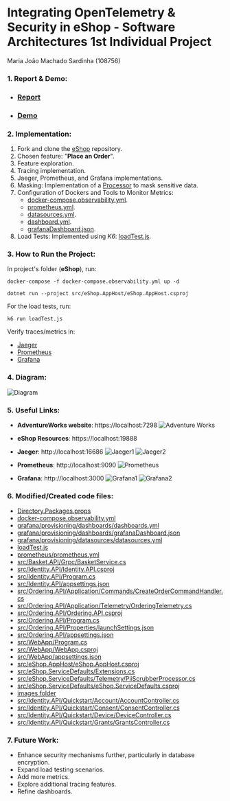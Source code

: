 # Integrating OpenTelemetry & Security in eShop - Software Architectures 1st Individual Project
Maria João Machado Sardinha (108756)

### 1. Report & Demo:
- ### [**Report**](report_and_demo/report.pdf)
- ### [**Demo**](report_and_demo/demo.mp4)

### 2. Implementation:

1) Fork and clone the [eShop](https://github.com/dotnet/eShop/tree/main) repository.
2) Chosen feature: "**Place an Order**".
3) Feature exploration.
4) Tracing implementation.
5) Jaeger, Prometheus, and Grafana implementations.
6) Masking: Implementation of a [Processor](src/eShop.ServiceDefaults/Telemetry/PiiScrubberProcessor.cs) to mask sensitive data.
7) Configuration of Dockers and Tools to Monitor Metrics:
    - [docker-compose.observability.yml](docker-compose.observability.yml).
    - [prometheus.yml](prometheus/prometheus.yml).
    - [datasources.yml](grafana/provisioning/datasources/datasources.yml).
    - [dashboard.yml](grafana/provisioning/dashboards/dashboards.yml).
    - [grafanaDashboard.json](grafana/provisioning/dashboards/grafanaDashboard.json).
8) Load Tests: Implemented using *K6*: [loadTest.js](loadTest.js).

### 3. How to Run the Project:
In project's folder (**eShop**), run:
```
docker-compose -f docker-compose.observability.yml up -d

dotnet run --project src/eShop.AppHost/eShop.AppHost.csproj
```

For the load tests, run:
```
k6 run loadTest.js
```

Verify traces/metrics in:
- [Jaeger](http://localhost:16686)
- [Prometheus](http://localhost:9090)
- [Grafana](http://localhost:3000)

### 4. Diagram:
![Diagram](img/diagrama.png)

### 5. Useful Links:
- **AdventureWorks website**: https://localhost:7298
![Adventure Works](img/adventure_works.png)

- **eShop Resources**: https://localhost:19888

- **Jaeger**: http://localhost:16686
![Jaeger1](img/jaeger1.png)
![Jaeger2](img/jaeger2.png)

- **Prometheus**: http://localhost:9090
![Prometheus](img/prometheus.png)

- **Grafana**: http://localhost:3000
![Grafana1](img/grafana1.png)
![Grafana2](img/grafana2.png)

### 6. Modified/Created code files:
- [Directory.Packages.props](Directory.Packages.props)
- [docker-compose.observability.yml](docker-compose.observability.yml)
- [grafana/provisioning/dashboards/dashboards.yml](grafana/provisioning/dashboards/dashboards.yml)
- [grafana/provisioning/dashboards/grafanaDashboard.json](grafana/provisioning/dashboards/grafanaDashboard.json)
- [grafana/provisioning/datasources/datasources.yml](grafana/provisioning/datasources/datasources.yml)
- [loadTest.js](loadTest.js)
- [prometheus/prometheus.yml](prometheus/prometheus.yml)
- [src/Basket.API/Grpc/BasketService.cs](src/Basket.API/Grpc/BasketService.cs)
- [src/Identity.API/Identity.API.csproj](src/Identity.API/Identity.API.csproj)
- [src/Identity.API/Program.cs](src/Identity.API/Program.cs)
- [src/Identity.API/appsettings.json](src/Identity.API/appsettings.json)
- [src/Ordering.API/Application/Commands/CreateOrderCommandHandler.cs](src/Ordering.API/Application/Commands/CreateOrderCommandHandler.cs)
- [src/Ordering.API/Application/Telemetry/OrderingTelemetry.cs](src/Ordering.API/Application/Telemetry/OrderingTelemetry.cs)
- [src/Ordering.API/Ordering.API.csproj](src/Ordering.API/Ordering.API.csproj)
- [src/Ordering.API/Program.cs](src/Ordering.API/Program.cs)
- [src/Ordering.API/Properties/launchSettings.json](src/Ordering.API/Properties/launchSettings.json)
- [src/Ordering.API/appsettings.json](src/Ordering.API/appsettings.json)
- [src/WebApp/Program.cs](src/WebApp/Program.cs)
- [src/WebApp/WebApp.csproj](src/WebApp/WebApp.csproj)
- [src/WebApp/appsettings.json](src/WebApp/appsettings.json)
- [src/eShop.AppHost/eShop.AppHost.csproj](src/eShop.AppHost/eShop.AppHost.csproj)
- [src/eShop.ServiceDefaults/Extensions.cs](src/eShop.ServiceDefaults/Extensions.cs)
- [src/eShop.ServiceDefaults/Telemetry/PiiScrubberProcessor.cs](src/eShop.ServiceDefaults/Telemetry/PiiScrubberProcessor.cs)
- [src/eShop.ServiceDefaults/eShop.ServiceDefaults.csproj](src/eShop.ServiceDefaults/eShop.ServiceDefaults.csproj)
- [images folder](img/)
- [src/Identity.API/Quickstart/Account/AccountController.cs](src/Identity.API/Quickstart/Account/AccountController.cs)
- [src/Identity.API/Quickstart/Consent/ConsentController.cs](src/Identity.API/Quickstart/Consent/ConsentController.cs)
- [src/Identity.API/Quickstart/Device/DeviceController.cs](src/Identity.API/Quickstart/Device/DeviceController.cs)
- [src/Identity.API/Quickstart/Grants/GrantsController.cs](src/Identity.API/Quickstart/Grants/GrantsController.cs)

### 7. Future Work:
- Enhance security mechanisms further, particularly in database encryption.
- Expand load testing scenarios.
- Add more metrics.
- Explore additional tracing features.
- Refine dashboards.
